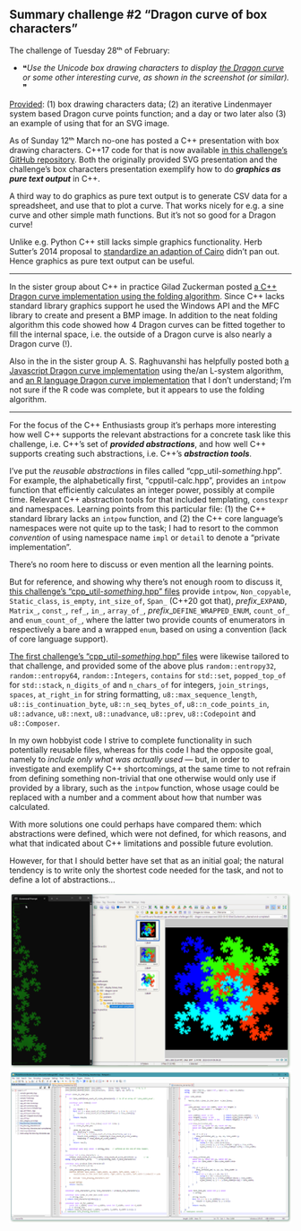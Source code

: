 ## Summary challenge #2 “Dragon curve of box characters”

The challenge of Tuesday 28ᵗʰ of February:

* ❝­*Use the Unicode box drawing characters to display [the Dragon curve](https://en.wikipedia.org/wiki/Dragon_curve) or some other interesting curve, as shown in the screenshot (or similar).*&ZeroWidthSpace;❞

 [Provided](https://github.com/alf-p-steinbach/CPPE-challenge-002---dragon-curve/tree/master/problem): (1) box drawing characters data; (2) an iterative Lindenmayer system based Dragon curve points function; and  a day or two later also (3) an example of using that for an SVG image.

As of Sunday 12ᵗʰ March no-one has posted a C++ presentation with box drawing characters. C++17 code for that is now available [in this challenge’s GitHub repository](https://github.com/alf-p-steinbach/CPPE-challenge-002---dragon-curve/tree/master/code%20C%2B%2B17). Both the originally provided SVG presentation and the challenge’s box characters presentation exemplify how to do ***graphics as pure text output*** in C++.

A third way to do graphics as pure text output is to generate CSV data for a spreadsheet, and use that to plot a curve. That works nicely for e.g. a sine curve and other simple math functions. But it’s not so good for a Dragon curve!

Unlike e.g. Python C++ still lacks simple graphics functionality. Herb Sutter’s 2014 proposal to [standardize an adaption of Cairo](https://www.open-std.org/JTC1/SC22/wg21/docs/papers/2014/n4073.pdf) didn’t pan out. Hence graphics as pure text output can be useful.

---

In the sister group about C++ in practice Gilad Zuckerman posted [a C++ Dragon curve implementation using the folding algorithm](https://www.facebook.com/groups/cppInPracticeQuestions/posts/6188851397802465/). Since C++ lacks standard library graphics support he used the Windows API and the MFC library to create and present a BMP image. In addition to the neat folding algorithm this code showed how 4 Dragon curves can be fitted together to fill the internal space, i.e. the outside of a Dragon curve is also nearly a Dragon curve (!).

Also in the in the sister group A. S. Raghuvanshi has helpfully posted both [a Javascript Dragon curve implementation](https://www.facebook.com/groups/cppInPracticeQuestions/posts/6175938325760439/?comment_id=6176254425728829) using the/an L-system algorithm, and [an R language Dragon curve implementation](https://www.facebook.com/groups/cppInPracticeQuestions/posts/6175938325760439?comment_id=6176257815728490) that I don’t understand; I’m not sure if the R code was complete, but it appears to use the folding algorithm.

---

For the focus of the C++ Enthusiasts group it’s perhaps more interesting how well C++ supports the relevant abstractions for a concrete task like this challenge, i.e. C++’s set of ***provided abstractions***, and how well C++ supports creating such abstractions, i.e. C++’s ***abstraction tools***.

I’ve put the *reusable abstractions* in files called “cpp_util-*something*.hpp”. For example, the alphabetically first, “cpputil-calc.hpp”, provides an `intpow` function that efficiently calculates an integer power, possibly at compile time. Relevant C++ abstraction tools for that included templating, `constexpr` and namespaces. Learning points from this particular file: (1) the C++ standard library lacks an `intpow` function, and (2) the C++ core language’s namespaces were not quite up to the task; I had to resort to the common *convention* of using namespace name `impl` or `detail` to denote a “private implementation”.

There’s no room here to discuss or even mention all the learning points.

But for reference, and showing why there’s not enough room to discuss it, [this challenge’s “cpp_util-*something*.hpp” files](https://github.com/alf-p-steinbach/CPPE-challenge-002---dragon-curve/tree/master/code%20C%2B%2B17) provide `intpow`, `Non_copyable`, `Static_class`, `is_empty`, `int_size_of`, `Span_` (C++20 got that), *prefix*\_`EXPAND`, `Matrix_`, `const_`, `ref_`, `in_`, `array_of_`, *prefix*\_`DEFINE_WRAPPED_ENUM`, `count_of_` and `enum_count_of_`, where the latter two provide counts of enumerators in respectively a bare and a wrapped `enum`, based on using a convention (lack of core language support).

[The first challenge’s “cpp_util-*something*.hpp” files](https://github.com/alf-p-steinbach/CPPE-challenge-001---Display-a-binary-tree/tree/master/code%20C%2B%2B17) were likewise tailored to that challenge, and provided some of the above plus `random::entropy32`, `random::entropy64`, `random::Integers`, `contains` for `std::set`, `popped_top_of` for `std::stack`, `n_digits_of` and `n_chars_of` for integers, `join_strings`, `spaces`, `at_right_in` for string formatting, `u8::max_sequence_length`, `u8::is_continuation_byte`, `u8::n_seq_bytes_of`, `u8::n_code_points_in`, `u8::advance`, `u8::next`, `u8::unadvance`, `u8::prev`, `u8::Codepoint` and `u8::Composer`.

In my own hobbyist code I strive to complete functionality in such potentially reusable files, whereas for this code I had the opposite goal, namely to *include only what was actually used* &mdash; but, in order to investigate and exemplify C++ shortcomings, at the same time to not refrain from defining something non-trivial that one otherwise would only use if provided by a library, such as the `intpow` function, whose usage could be replaced with a number and a comment about how that number was calculated.

With more solutions one could perhaps have compared them: which abstractions were defined, which were not defined, for which reasons, and what that indicated about C++ limitations and possible future evolution.

However, for that I should better have set that as an initial goal; the natural tendency is to write only the shortest code needed for the task, and not to define a lot of abstractions…

<img src="sshot-484.png">
<img src="sshot-486.png">
